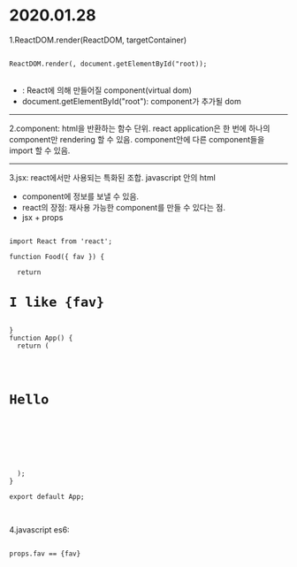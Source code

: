 2020.01.28
=============
1.ReactDOM.render(ReactDOM, targetContainer)
<pre>
<code>
ReactDOM.render(<App />, document.getElementById("root));
</code>
</pre>
- <App />: React에 의해 만들어질 component(virtual dom)
- document.getElementById("root"): component가 추가될 dom

-----------------------------------
2.component: html을 반환하는 함수 단위. react application은 한 번에 하나의 component만 rendering 할 수 있음.
component안에 다른 component들을 import 할 수 있음.

-----------------------------------
3.jsx: react에서만 사용되는 특화된 조합. javascript 안의 html
- component에 정보를 보낼 수 있음.
- react의 장점: 재사용 가능한 component를 만들 수 있다는 점.
- jsx + props
<pre>
<code>
import React from 'react';

function Food({ fav }) {
  
  return <h1>I like {fav}</h1>
}
function App() {
  return (
    <div className="App">
      <h1>Hello</h1>
      <Food fav="kimchi" something={true} papapapapa={["hello",1,2,3,4,true]} />
      <Food fav="ramen" something={true} papapapapa={["hello",1,2,3,4,true]} />
      <Food fav="samgiopsal" something={true} papapapapa={["hello",1,2,3,4,true]} />
      <Food fav="chukumi" something={true} papapapapa={["hello",1,2,3,4,true]} />
    </div>
  );
}

export default App;

</code>
</pre>


4.javascript es6: 
<pre>
<code>
props.fav == {fav}
</code>
</pre>